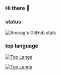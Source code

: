 ### Hi there 👋

### status
![Anurag's GitHub stats](https://github-readme-stats.vercel.app/api?username=komurananami&show_icons=true&theme=radical)

### top language
[![Top Langs](https://github-readme-stats.vercel.app/api/top-langs/?username=komurananami&theme=radical)](https://github.com/komurananami/github-readme-stats)

[![Top Langs](https://github-readme-stats.vercel.app/api/top-langs/?username=komurananami&layout=compact&theme=radical)](https://github.com/komurananami/github-readme-stats)



<!--
**komurananami/komurananami** is a ✨ _special_ ✨ repository because its `README.md` (this file) appears on your GitHub profile.



Here are some ideas to get you started:

- 🔭 I’m currently working on ...
- 🌱 I’m currently learning ...
- 👯 I’m looking to collaborate on ...
- 🤔 I’m looking for help with ...
- 💬 Ask me about ...
- 📫 How to reach me: ...
- 😄 Pronouns: ...
- ⚡ Fun fact: ...
-->
